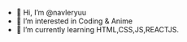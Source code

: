 - 👋 Hi, I’m @navleryuu
- 👀 I’m interested in  Coding & Anime
- 🌱 I’m currently learning HTML,CSS,JS,REACTJS.


<!---
navleryuu/navleryuu is a ✨ special ✨ repository because its `README.md` (this file) appears on your GitHub profile.
You can click the Preview link to take a look at your changes.
--->

